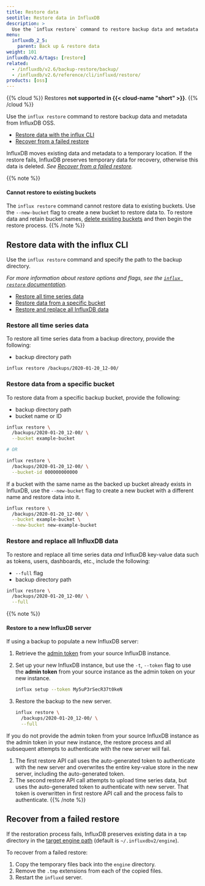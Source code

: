 ```yaml
---
title: Restore data
seotitle: Restore data in InfluxDB
description: >
  Use the `influx restore` command to restore backup data and metadata from InfluxDB.
menu:
  influxdb_2_5:
    parent: Back up & restore data
weight: 101
influxdb/v2.6/tags: [restore]
related:
  - /influxdb/v2.6/backup-restore/backup/
  - /influxdb/v2.6/reference/cli/influxd/restore/
products: [oss]
---
```


{{% cloud %}}
Restores **not supported in {{< cloud-name "short" >}}**.
{{% /cloud %}}

Use the `influx restore` command to restore backup data and metadata from InfluxDB OSS.

- [Restore data with the influx CLI](#restore-data-with-the-influx-cli)
- [Recover from a failed restore](#recover-from-a-failed-restore)

InfluxDB moves existing data and metadata to a temporary location.
If the restore fails, InfluxDB preserves temporary data for recovery,
otherwise this data is deleted.
_See [Recover from a failed restore](#recover-from-a-failed-restore)._

{{% note %}}
#### Cannot restore to existing buckets
The `influx restore` command cannot restore data to existing buckets.
Use the `--new-bucket` flag to create a new bucket to restore data to.
To restore data and retain bucket names, [delete existing buckets](/influxdb/v2.6/organizations/buckets/delete-bucket/)
and then begin the restore process.
{{% /note %}}

## Restore data with the influx CLI
Use the `influx restore` command and specify the path to the backup directory.

_For more information about restore options and flags, see the
[`influx restore` documentation](/influxdb/v2.6/reference/cli/influx/restore/)._

- [Restore all time series data](#restore-all-time-series-data)
- [Restore data from a specific bucket](#restore-data-from-a-specific-bucket)
- [Restore and replace all InfluxDB data](#restore-and-replace-all-influxdb-data)

### Restore all time series data
To restore all time series data from a backup directory, provide the following:

- backup directory path

```sh
influx restore /backups/2020-01-20_12-00/
```

### Restore data from a specific bucket
To restore data from a specific backup bucket, provide the following:

- backup directory path
- bucket name or ID

```sh
influx restore \
  /backups/2020-01-20_12-00/ \
  --bucket example-bucket

# OR

influx restore \
  /backups/2020-01-20_12-00/ \
  --bucket-id 000000000000
```

If a bucket with the same name as the backed up bucket already exists in InfluxDB,
use the `--new-bucket` flag to create a new bucket with a different name and
restore data into it.

```sh
influx restore \
  /backups/2020-01-20_12-00/ \
  --bucket example-bucket \
  --new-bucket new-example-bucket
```

### Restore and replace all InfluxDB data
To restore and replace all time series data _and_ InfluxDB key-value data such as
tokens, users, dashboards, etc., include the following:

- `--full` flag
- backup directory path

```sh
influx restore \
  /backups/2020-01-20_12-00/ \
  --full
```

{{% note %}}
#### Restore to a new InfluxDB server
If using a backup to populate a new InfluxDB server:

1. Retrieve the [admin token](/influxdb/v2.6/security/tokens/#admin-token) from your source InfluxDB instance.
2. Set up your new InfluxDB instance, but use the `-t`, `--token` flag to use the
   **admin token** from your source instance as the admin token on your new instance.

    ```sh
    influx setup --token My5uP3rSecR37t0keN
    ```
3. Restore the backup to the new server.

    ```sh
    influx restore \
      /backups/2020-01-20_12-00/ \
      --full
    ```

If you do not provide the admin token from your source InfluxDB instance as the
admin token in your new instance, the restore process and all subsequent attempts
to authenticate with the new server will fail.

1. The first restore API call uses the auto-generated token to authenticate with
   the new server and overwrites the entire key-value store in the new server, including
   the auto-generated token.
2. The second restore API call attempts to upload time series data, but uses the
   auto-generated token to authenticate with new server.
   That token is overwritten in first restore API call and the process fails to authenticate.
{{% /note %}}


## Recover from a failed restore
If the restoration process fails, InfluxDB preserves existing data in a `tmp`
directory in the [target engine path](/influxdb/v2.6/reference/cli/influx/restore/#flags)
(default is `~/.influxdbv2/engine`).

To recover from a failed restore:

1. Copy the temporary files back into the `engine` directory.
2. Remove the `.tmp` extensions from each of the copied files.
3. Restart the `influxd` server.
